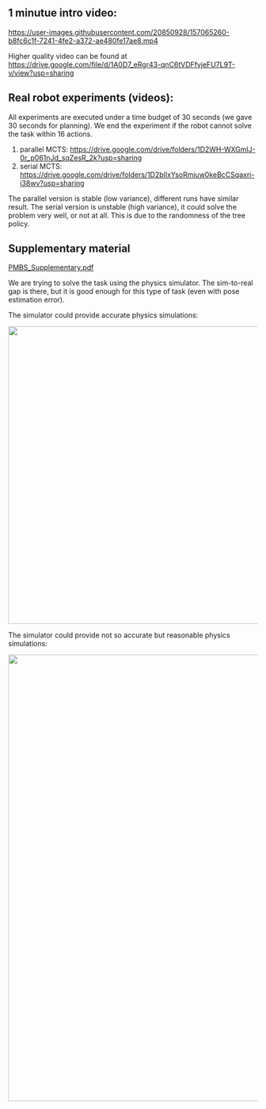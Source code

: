 ## 1 minutue intro video:

https://user-images.githubusercontent.com/20850928/157065260-b8fc6c1f-7241-4fe2-a372-ae480fe17ae8.mp4

Higher quality video can be found at https://drive.google.com/file/d/1A0D7_eRgr43-qnC6tVDFfvjeFU7L9T-v/view?usp=sharing

## Real robot experiments (videos):
All experiments are executed under a time budget of 30 seconds (we gave 30 seconds for planning). We end the experiment if the robot cannot solve the task within 16 actions.
1. parallel MCTS: https://drive.google.com/drive/folders/1D2WH-WXGmlJ-0r_p061nJd_sqZesR_2k?usp=sharing
2. serial MCTS: https://drive.google.com/drive/folders/1D2blIxYsoRmiuw0keBcCSqaxri-i38wv?usp=sharing

The parallel version is stable (low variance), different runs have similar result. 
The serial version is unstable (high variance), it could solve the problem very well, or not at all. This is due to the randomness of the tree policy.

## Supplementary material
[PMBS_Supplementary.pdf](https://github.com/arc-l/pmbs/files/8199209/PMBS_Supplementary.pdf)

We are trying to solve the task using the physics simulator. The sim-to-real gap is there, but it is good enough for this type of task (even with pose estimation error).

The simulator could provide accurate physics simulations:

<img src="https://user-images.githubusercontent.com/20850928/157085758-4f106057-ecbb-4ae8-a568-c524454343b3.png" width="600">

The simulator could provide not so accurate but reasonable physics simulations:

<img src="https://user-images.githubusercontent.com/20850928/157085771-37fbaeb0-37cc-4b95-8f62-d1dbe69e07bd.png" width="900">
